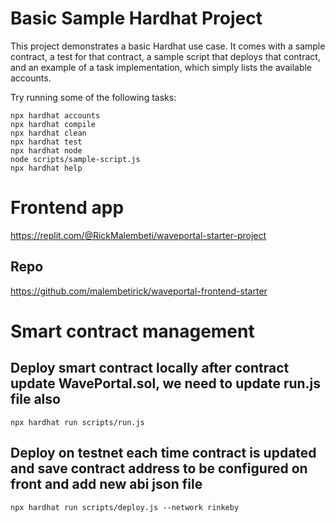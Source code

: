 # Basic Sample Hardhat Project

This project demonstrates a basic Hardhat use case. It comes with a sample contract, a test for that contract, a sample script that deploys that contract, and an example of a task implementation, which simply lists the available accounts.

Try running some of the following tasks:

```shell
npx hardhat accounts
npx hardhat compile
npx hardhat clean
npx hardhat test
npx hardhat node
node scripts/sample-script.js
npx hardhat help
```
# Frontend app
https://replit.com/@RickMalembeti/waveportal-starter-project

## Repo
https://github.com/malembetirick/waveportal-frontend-starter

# Smart contract management

## Deploy smart contract locally after contract update WavePortal.sol, we need to update run.js file also
```shell
npx hardhat run scripts/run.js
```

## Deploy on testnet each time contract is updated and save contract address to be configured on front and add new abi json file
```shell
npx hardhat run scripts/deploy.js --network rinkeby
```